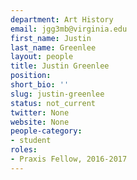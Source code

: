 ```yaml
---
department: Art History
email: jgg3mb@virginia.edu
first_name: Justin
last_name: Greenlee
layout: people
title: Justin Greenlee
position:
short_bio: ''
slug: justin-greenlee
status: not_current
twitter: None
website: None
people-category:
- student
roles:
- Praxis Fellow, 2016-2017
---
```



